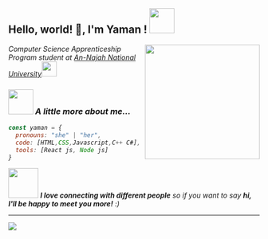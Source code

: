  <h2> Hello, world! 👋, I'm Yaman ! <img src="https://media.giphy.com/media/mGcNjsfWAjY5AEZNw6/giphy.gif" width="50"></h2>
 <img align='right' src="https://media.giphy.com/media/ieyl9zmCjO4b4t6qoY/giphy.gif" width="230">
 <p><em> Computer Science Apprenticeship Program student  at <a href="https://www.najah.edu/en/academic/faculties/"> An-Najah National University</a><img src="https://media.giphy.com/media/fYSnHlufseco8Fh93Z/giphy.gif" width="30"></br> 
  
  ### <img src="https://media.giphy.com/media/VgCDAzcKvsR6OM0uWg/giphy.gif" width="50"> A little more about me...  

```javascript
const yaman = {
  pronouns: "she" | "her",
  code: [HTML,CSS,Javascript,C++ C#],
  tools: [React js, Node js]
}
```

<img src="https://media.giphy.com/media/LnQjpWaON8nhr21vNW/giphy.gif" width="60"> <em><b>I love connecting with different people</b> so if you want to say <b>hi, I'll be happy to meet you more!</b> :)</em>

---
 
 
 
 <img src="https://github-readme-stats.vercel.app/api/top-langs?username=zluvsand"/>
